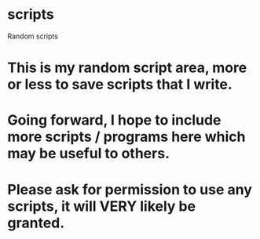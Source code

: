 # scripts
Random scripts

# This is my random script area, more or less to save scripts that I write.
# Going forward, I hope to include more scripts / programs here which may be useful to others.
# Please ask for permission to use any scripts, it will VERY likely be granted.
